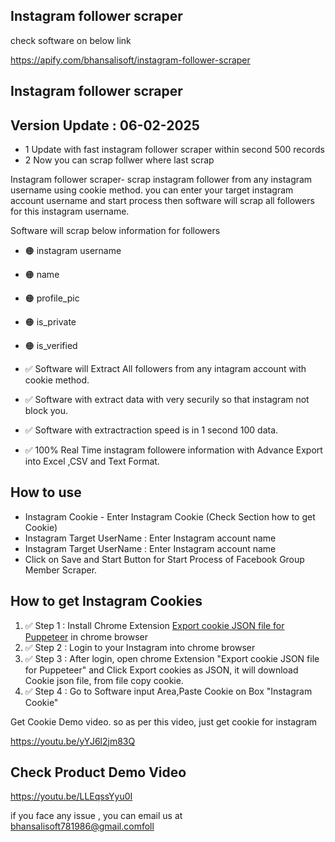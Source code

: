  
## Instagram follower scraper

check software on below link

https://apify.com/bhansalisoft/instagram-follower-scraper

## Instagram follower scraper

## Version Update : 06-02-2025

- 1 Update  with fast instagram follower scraper within second 500 records
- 2 Now you can scrap follwer where last scrap


Instagram follower scraper- scrap instagram follower from any instagram username using cookie method. you can enter your target instagram account username and start process then software will scrap all followers for this instagram username.

Software will scrap below information for  followers
 
- 🟠 instagram username
- 🟠 name
- 🟠 profile_pic
- 🟠 is_private
- 🟠 is_verified


- ✅ Software will Extract All followers from any intagram account with cookie method.
- ✅ Software with extract data with very securily so that instagram not block you.
- ✅ Software with extractraction speed is in 1 second 100 data.
- ✅ 100% Real Time instagram followere information with Advance Export into Excel ,CSV and Text Format.



## How to use
  
- Instagram Cookie - Enter Instagram Cookie (Check Section how to get Cookie)
- Instagram Target UserName : Enter Instagram account name
- Instagram Target UserName : Enter Instagram account name
- Click on Save and Start Button for Start Process of Facebook Group Member Scraper.  

## How to get Instagram Cookies

1. ✅ Step 1 :  Install Chrome Extension [Export cookie JSON file for Puppeteer](https://chromewebstore.google.com/detail/export-cookie-json-file-f/nmckokihipjgplolmcmjakknndddifde/reviews) in chrome browser
2. ✅ Step 2 :  Login to your Instagram into chrome browser
3. ✅ Step 3 :  After login, open chrome Extension "Export cookie JSON file for Puppeteer"  and Click Export cookies as JSON, it will download Cookie json file, from file copy cookie. 
4. ✅ Step 4 :  Go to Software input Area,Paste Cookie on Box "Instagram Cookie" 
       
Get Cookie Demo video. so as per this video, just get cookie for instagram

https://youtu.be/yYJ6l2jm83Q


## Check Product Demo Video

https://youtu.be/LLEqssYyu0I



if you face any issue , you can email us at bhansalisoft781986@gmail.comfoll

				  
				
